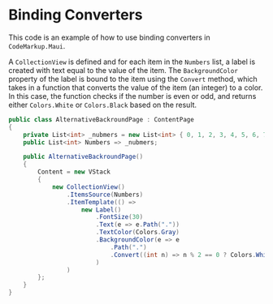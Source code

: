 # Binding Converters

This code is an example of how to use binding converters in `CodeMarkup.Maui`. 

A `CollectionView` is defined and for each item in the `Numbers` list, a label is created with text equal to the value of the item. The `BackgroundColor` property of the label is bound to the item using the `Convert` method, which takes in a function that converts the value of the item (an integer) to a color. In this case, the function checks if the number is even or odd, and returns either `Colors.White` or `Colors.Black` based on the result.

```cs
public class AlternativeBackroundPage : ContentPage
{
    private List<int> _nubmers = new List<int> { 0, 1, 2, 3, 4, 5, 6, 7, 8, 9 };
    public List<int> Numbers => _nubmers;

    public AlternativeBackroundPage()
    {
        Content = new VStack
        {
            new CollectionView()
                .ItemsSource(Numbers)
                .ItemTemplate(() => 
                    new Label()
                        .FontSize(30)
                        .Text(e => e.Path("."))
                        .TextColor(Colors.Gray)
                        .BackgroundColor(e => e
                            .Path(".")
                            .Convert((int n) => n % 2 == 0 ? Colors.White : Colors.Black)
                        )
                )
        };
    }
}
```
